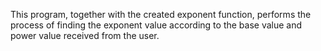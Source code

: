 This program, together with the created exponent function, performs the process of finding the exponent value according to the base value and power value received from the user.
